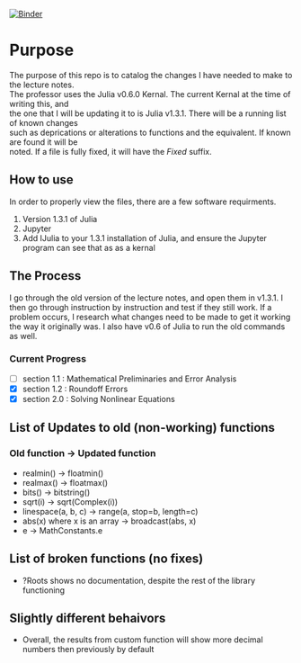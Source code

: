 [![Binder](https://mybinder.org/badge_logo.svg)](https://mybinder.org/v2/gh/joecrase/MATH435_Spring2020/master)

# Purpose
The purpose of this repo is to catalog the changes I have needed to make to the lecture notes.  
The professor uses the Julia v0.6.0 Kernal. The current Kernal at the time of writing this, and  
the one that I will be updating it to is Julia v1.3.1. There will be a running list of known changes  
such as deprications or alterations to functions and the equivalent. If known are found it will be  
noted. If a file is fully fixed, it will have the _Fixed_ suffix.

## How to use
In order to properly view the files, there are a few software requirments.
1) Version 1.3.1 of Julia
2) Jupyter
3) Add IJulia to your 1.3.1 installation of Julia, and ensure the Jupyter program can see that as 
	as a kernal

## The Process
I go through the old version of the lecture notes, and open them in v1.3.1. I then go through instruction by instruction and test if they still work. If a problem occurs, I research what changes need to be made to get it working the way it originally was. I also have v0.6 of Julia to run the old commands as well. 

### Current Progress
- [ ] section 1.1 : Mathematical Preliminaries and Error Analysis
- [x] section 1.2 : Roundoff Errors
- [x] section 2.0 : Solving Nonlinear Equations

## List of Updates to old (non-working) functions
### Old function -> Updated function

- realmin() -> floatmin()
- realmax() -> floatmax()
- bits() -> bitstring()
- sqrt(i) -> sqrt(Complex(i))
- linespace(a, b, c) -> range(a, stop=b, length=c)
- abs(x) where x is an array -> broadcast(abs, x)
- e -> MathConstants.e

## List of broken functions (no fixes)
- ?Roots shows no documentation, despite the rest of the library functioning

## Slightly different behaivors
- Overall, the results from custom function will show more decimal numbers then previously by default
